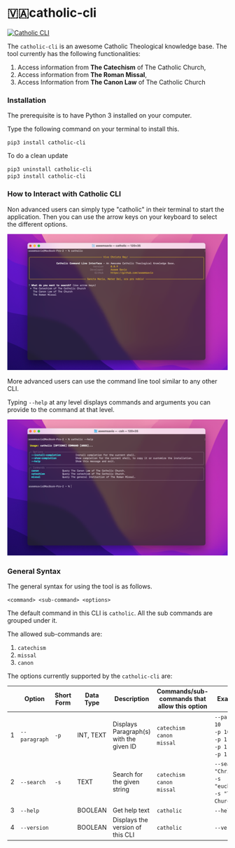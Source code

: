 # 🇻🇦catholic-cli

[![Catholic CLI](https://cdn.rawgit.com/sindresorhus/awesome/d7305f38d29fed78fa85652e3a63e154dd8e8829/media/badge.svg)](https://github.com/aseemsavio/catholic-cli)

The `catholic-cli` is an awesome Catholic Theological knowledge base.
The tool currently has the following functionalities:

1. Access information from **The Catechism** of The Catholic Church,
2. Access information from **The Roman Missal**,
3. Access Information from **The Canon Law** of The Catholic Church

### Installation

The prerequisite is to have Python 3 installed on your computer.

Type the following command on your terminal to install this.

```commandline
pip3 install catholic-cli
```

To do a clean update

```commandline
pip3 uninstall catholic-cli
pip3 install catholic-cli
```

### How to Interact with Catholic CLI

Non advanced users can simply type "catholic" in their terminal to start the application.
Then you can use the arrow keys on your keyboard to select the different options.

![img.png](img.png)

More advanced users can use the command line tool similar to any other CLI.

Typing `--help` at any level displays commands and arguments you can provide to the command at that level.

![img_1.png](img_1.png)

### General Syntax

The general syntax for using the tool is as follows.

```
<command> <sub-command> <options>
```

The default command in this CLI is `catholic`. All the sub commands are grouped under it.

The allowed sub-commands are:

1. `catechism`
2. `missal`
3. `canon`

The options currently supported by the `catholic-cli` are:

|     | Option        | Short Form | Data Type | Description                             | Commands/sub-commands that allow this option | Examples                                                                  |
|-----|---------------|------------|-----------|-----------------------------------------|----------------------------------------------|---------------------------------------------------------------------------|
| 1   | `--paragraph` | `-p`       | INT, TEXT | Displays Paragraph(s) with the given ID | `catechism`<br/>`canon`<br/>`missal`         | `--paragraph 10`<br/>`-p 10`<br/> `-p 1-5`<br/>`-p 1,2`<br/> `-p 1,2,4-5` |
| 2   | `--search`    | `-s`       | TEXT      | Search for the given string             | `catechism`<br/>`canon`<br/>`missal`         | `--search "Christ"`<br/>`-s "eucharist"`<br/>`-s "The Church"`            |
| 3   | `--help`      |            | BOOLEAN   | Get help text                           | `catholic`                                   | `--help`                                                                  |
| 4   | `--version`   |            | BOOLEAN   | Displays the version of this CLI        | `catholic`                                   | `--version`                                                               |

